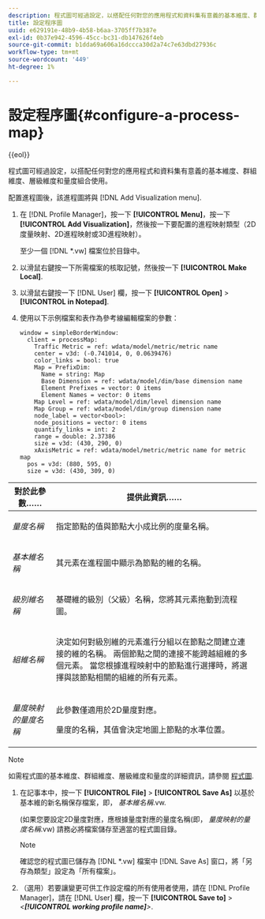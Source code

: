 ```yaml
---
description: 程式圖可經過設定，以搭配任何對您的應用程式和資料集有意義的基本維度、群組維度、層級維度和量度組合使用。
title: 設定程序圖
uuid: e629191e-48b9-4b58-b6aa-3705ff7b387e
exl-id: 0b37e942-4596-45cc-bc31-db147626f4eb
source-git-commit: b1dda69a606a16dccca30d2a74c7e63dbd27936c
workflow-type: tm+mt
source-wordcount: '449'
ht-degree: 1%

---
```


# 設定程序圖{#configure-a-process-map}

{{eol}}

程式圖可經過設定，以搭配任何對您的應用程式和資料集有意義的基本維度、群組維度、層級維度和量度組合使用。

配置進程圖後，該進程圖將與 [!DNL Add Visualization menu].

1. 在 [!DNL Profile Manager]，按一下 **[!UICONTROL Menu]**，按一下 **[!UICONTROL Add Visualization]**，然後按一下要配置的進程映射類型（2D度量映射、2D進程映射或3D進程映射）。

   至少一個 [!DNL *.vw] 檔案位於目錄中。

1. 以滑鼠右鍵按一下所需檔案的核取記號，然後按一下 **[!UICONTROL Make Local]**.
1. 以滑鼠右鍵按一下 [!DNL User] 欄，按一下 **[!UICONTROL Open]** > **[!UICONTROL in Notepad]**.
1. 使用以下示例檔案和表作為參考線編輯檔案的參數：

   ```
   window = simpleBorderWindow: 
     client = processMap: 
       Traffic Metric = ref: wdata/model/metric/metric name
       center = v3d: (-0.741014, 0, 0.0639476)
       color_links = bool: true
       Map = PrefixDim: 
         Name = string: Map
         Base Dimension = ref: wdata/model/dim/base dimension name
         Element Prefixes = vector: 0 items
         Element Names = vector: 0 items
       Map Level = ref: wdata/model/dim/level dimension name
       Map Group = ref: wdata/model/dim/group dimension name
       node_label = vector<bool>: 
       node_positions = vector: 0 items
       quantify_links = int: 2
       range = double: 2.37386
       size = v3d: (430, 290, 0)
       xAxisMetric = ref: wdata/model/metric/metric name for metric map
     pos = v3d: (880, 595, 0)
     size = v3d: (430, 309, 0)
   ```

<table id="table_3F072DB1B68746C49DF9332718982EBE"> 
 <thead> 
  <tr> 
   <th colname="col1" class="entry"> 對於此參數…… </th> 
   <th colname="col2" class="entry"> 提供此資訊…… </th> 
  </tr> 
 </thead>
 <tbody> 
  <tr> 
   <td colname="col1"> <p><i>量度名稱</i> </p> </td> 
   <td colname="col2"> <p>指定節點的值與節點大小成比例的度量名稱。 </p> </td> 
  </tr> 
  <tr> 
   <td colname="col1"> <p><i>基本維名稱</i> </p> </td> 
   <td colname="col2"> <p>其元素在進程圖中顯示為節點的維的名稱。 </p> </td> 
  </tr> 
  <tr> 
   <td colname="col1"> <p><i>級別維名稱</i> </p> </td> 
   <td colname="col2"> <p>基礎維的級別（父級）名稱，您將其元素拖動到流程圖。 </p> </td> 
  </tr> 
  <tr> 
   <td colname="col1"> <p><i>組維名稱</i> </p> </td> 
   <td colname="col2"> <p>決定如何對級別維的元素進行分組以在節點之間建立連接的維的名稱。 兩個節點之間的連接不能跨越組維的多個元素。 當您根據進程映射中的節點進行選擇時，將選擇與該節點相關的組維的所有元素。 </p> </td> 
  </tr> 
  <tr> 
   <td colname="col1"> <p><i>量度映射的量度名稱</i> </p> </td> 
   <td colname="col2"> <p>此參數僅適用於2D量度對應。 </p> <p>量度的名稱，其值會決定地圖上節點的水準位置。 </p> </td> 
  </tr> 
 </tbody> 
</table>

>[!NOTE]
>
>如需程式圖的基本維度、群組維度、層級維度和量度的詳細資訊，請參閱 [程式圖](../../../home/c-get-started/c-analysis-vis/c-proc-maps/c-proc-maps.md#concept-880aee224404429785b733a4e80d275e).

1. 在記事本中，按一下 **[!UICONTROL File]** > **[!UICONTROL Save As]** 以基於基本維的新名稱保存檔案，即， *基本維名稱*.vw.

   (如果您要設定2D量度對應，應根據量度對應的量度名稱(即， *量度映射的量度名稱*.vw) 請務必將檔案儲存至適當的程式圖目錄。

   >[!NOTE]
   >
   >確認您的程式圖已儲存為 [!DNL *.vw] 檔案中 [!DNL Save As] 窗口，將「另存為類型」設定為「所有檔案」。

1. （選用）若要讓變更可供工作設定檔的所有使用者使用，請在 [!DNL Profile Manager]，請在 [!DNL User] 欄，按一下 **[!UICONTROL Save to]** > *&lt;**[!UICONTROL working profile name]**>*.
